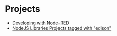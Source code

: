 # Projects

- [Developing with Node-RED](0https://software.intel.com/en-us/articles/developing-with-node-red)
- [NodeJS Libraries Projects tagged with "edison"](https://libraries.io/keywords/edison)
